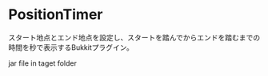 # PositionTimer
スタート地点とエンド地点を設定し、スタートを踏んでからエンドを踏むまでの時間を秒で表示するBukkitプラグイン。

jar file in taget folder
